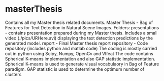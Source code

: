 # masterThesis
Contains all my Master thesis related documents.
Master Thesis - Bag of Features for Text Detection in Natural Scene Images.
Folders:
presentations -  contains presentation prepared during my Master thesis. 
Includes a small video (./pics/URHere.avi) displaying the text detection predictions 
by the generated model.
report - Final Master thesis report
repository - Code repository (includes python and matlab code)
The coding is mostly carried out in python using Scipy, Numpy, OpenCv and Vlfeat
The code contains Spherical K-means implementation and also GAP statistic implementation.
Spherical K-means is used to generate visual vocabulaory in Bag of Feature paradigm. 
GAP statistic is used to determine the optimum number of clusters.
